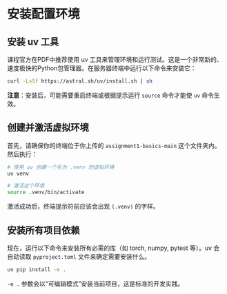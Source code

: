 # 安装配置环境

## 安装 uv 工具

课程官方在PDF中推荐使用 uv 工具来管理环境和运行测试。这是一个非常新的、速度极快的Python包管理器。在服务器终端中运行以下命令来安装它：

```bash
curl -LsSf https://astral.sh/uv/install.sh | sh
```

**注意**：安装后，可能需要重启终端或根据提示运行 `source` 命令才能使 `uv` 命令生效。

## 创建并激活虚拟环境

首先，请确保你的终端位于你上传的 `assignment1-basics-main` 这个文件夹内。然后执行：

```bash
# 使用 uv 创建一个名为 .venv 的虚拟环境
uv venv

# 激活这个环境
source .venv/bin/activate
```

激活成功后，终端提示符前应该会出现 `(.venv)` 的字样。

## 安装所有项目依赖

现在，运行以下命令来安装所有必需的库（如 torch, numpy, pytest 等）。uv 会自动读取 `pyproject.toml` 文件来确定需要安装什么。

```bash
uv pip install -e .
```

`-e .` 参数会以“可编辑模式”安装当前项目，这是标准的开发实践。